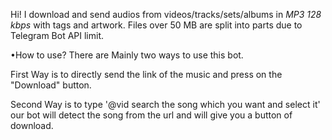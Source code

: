 Hi! I download and send audios from videos/tracks/sets/albums in *MP3 128 kbps* with tags and artwork. Files over 50 MB are split into parts due to Telegram Bot API limit.

•How to use?
There are Mainly two ways to use this bot.

First Way is to directly send the link of the music and press on the "Download" button.

Second Way is to type '@vid search the song which you want and select it' our bot will detect the song from the url and will give you a button of download.
